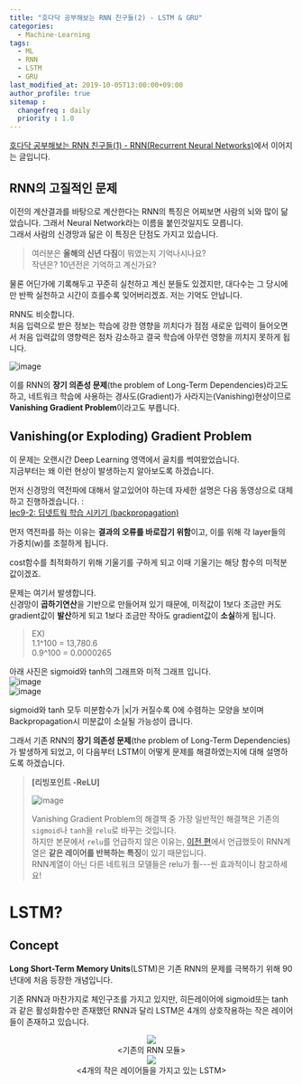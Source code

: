 ```yaml
---
title: "호다닥 공부해보는 RNN 친구들(2) - LSTM & GRU"
categories: 
  - Machine-Learning
tags:
  - ML
  - RNN
  - LSTM
  - GRU
last_modified_at: 2019-10-05T13:00:00+09:00
author_profile: true
sitemap :
  changefreq : daily
  priority : 1.0
---
```

[호다닥 공부해보는 RNN 친구들(1) - RNN(Recurrent Neural Networks)](https://gruuuuu.github.io/machine-learning/lstm-doc/)에서 이어지는 글입니다.  

## RNN의 고질적인 문제
이전의 계산결과를 바탕으로 계산한다는 RNN의 특징은 어찌보면 사람의 뇌와 많이 닮았습니다. 그래서 Neural Network라는 이름을 붙인것일지도 모릅니다.  
그래서 사람의 신경망과 닮은 이 특징은 단점도 가지고 있습니다.  

>여러분은 **올해의 신년 다짐**이 뭐였는지 기억나시나요?  
>작년은? 10년전은 기억하고 계신가요?  

물론 어딘가에 기록해두고 꾸준히 실천하고 계신 분들도 있겠지만, 대다수는 그 당시에만 반짝 실천하고 시간이 흐를수록 잊어버리겠죠. 저는 기억도 안납니다.  

RNN도 비슷합니다.  
처음 입력으로 받은 정보는 학습에 강한 영향을 끼치다가 점점 새로운 입력이 들어오면서 처음 입력값의 영향력은 점차 감소하고 결국 학습에 아무런 영향을 끼치지 못하게 됩니다.  

![image](https://user-images.githubusercontent.com/15958325/66256055-1c3f6100-e7c5-11e9-907b-c6182256a32c.png)


이를 RNN의 **장기 의존성 문제**(the problem of Long-Term Dependencies)라고도 하고, 네트워크 학습에 사용하는 경사도(Gradient)가 사라지는(Vanishing)현상이므로 **Vanishing Gradient Problem**이라고도 부릅니다.  

## Vanishing(or Exploding) Gradient Problem
이 문제는 오랜시간 Deep Learning 영역에서 골치를 썩여왔었습니다.   
지금부터는 왜 이런 현상이 발생하는지 알아보도록 하겠습니다.  

먼저 신경망의 역전파에 대해서 알고있어야 하는데 자세한 설명은 다음 동영상으로 대체하고 진행하겠습니다.  :  
[lec9-2: 딥넷트웍 학습 시키기 (backpropagation)](https://youtu.be/573EZkzfnZ0)   

먼저 역전파를 하는 이유는 **결과의 오류를 바로잡기 위함**이고, 이를 위해 각 layer들의 가중치(w)를 조절하게 됩니다.  

cost함수를 최적화하기 위해 기울기를 구하게 되고 이때 기울기는 해당 함수의 미적분값이겠죠.  

문제는 여기서 발생합니다.  
신경망이 **곱하기연산**을 기반으로 만들어져 있기 때문에, 미적값이 1보다 조금만 커도 gradient값이 **발산**하게 되고 1보다 조금만 작아도 gradient값이 **소실**하게 됩니다.  

> EX)  
> 1.1^100 = 13,780.6  
> 0.9^100 = 0.0000265

아래 사진은 sigmoid와 tanh의 그래프와 미적 그래프 입니다.   
![image](https://user-images.githubusercontent.com/15958325/66532733-7042a080-eb4b-11e9-9c0a-23cfd82474fb.png)   
![image](https://user-images.githubusercontent.com/15958325/66532761-910af600-eb4b-11e9-8c67-203f36f022cc.png)   

sigmoid와 tanh 모두 미분함수가 |x|가 커질수록 0에 수렴하는 모양을 보이며 Backpropagation시 미분값이 소실될 가능성이 큽니다.  

그래서 기존 RNN의 **장기 의존성 문제**(the problem of Long-Term Dependencies)가 발생하게 되었고, 이 다음부터 LSTM이 어떻게 문제를 해결하였는지에 대해 설명하도록 하겠습니다.  

> **[리빙포인트 -ReLU]**   
>
> ![image](https://user-images.githubusercontent.com/15958325/66532803-b13ab500-eb4b-11e9-99e2-e01c372b5d93.png)   
>
> Vanishing Gradient Problem의 해결책 중 가장 일반적인 해결책은 기존의 `sigmoid`나 `tanh`을 `relu`로 바꾸는 것입니다.  
> 하지만 본문에서 `relu`를 언급하지 않은 이유는, [이전 편](https://gruuuuu.github.io/machine-learning/lstm-doc/#activation-function)에서 언급했듯이 RNN계열은 **같은 레이어를 반복하는 특징**이 있기 때문입니다.  
> RNN계열이 아닌 다른 네트워크 모델들은 relu가 훨---씬 효과적이니 참고하세요!


# LSTM?
## Concept
**Long Short-Term Memory Units**(LSTM)은 기존 RNN의 문제를 극복하기 위해 90년대에 처음 등장한 개념입니다.   

기존 RNN과 마찬가지로 체인구조를 가지고 있지만, 히든레이어에 sigmoid또는 tanh과 같은 활성화함수만 존재했던 RNN과 달리 LSTM은 4개의 상호작용하는 작은 레이어들이 존재하고 있습니다.  
<center><img src="https://user-images.githubusercontent.com/15958325/66540998-b3f7d300-eb68-11e9-820e-d49ff8b80ff7.png"></center>   
<center><기존의 RNN 모듈></center>  


<center><img src="https://user-images.githubusercontent.com/15958325/66541012-c114c200-eb68-11e9-84b7-0a1b3b567f48.png"></center> 
<center><4개의 작은 레이어들을 가지고 있는 LSTM></center>